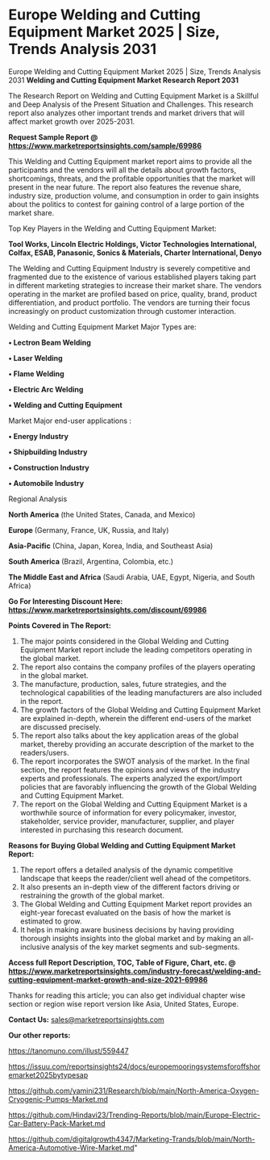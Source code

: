 # Europe Welding and Cutting Equipment Market 2025 | Size, Trends Analysis 2031
Europe Welding and Cutting Equipment Market 2025 | Size, Trends Analysis 2031
<strong>Welding and Cutting Equipment Market Research Report 2031</strong>

The Research Report on Welding and Cutting Equipment Market is a Skillful and Deep Analysis of the Present Situation and Challenges. This research report also analyzes other important trends and market drivers that will affect market growth over 2025-2031.

<strong>Request Sample Report @ <a href=https://www.marketreportsinsights.com/sample/69986>https://www.marketreportsinsights.com/sample/69986</a></strong>

This Welding and Cutting Equipment market report aims to provide all the participants and the vendors will all the details about growth factors, shortcomings, threats, and the profitable opportunities that the market will present in the near future. The report also features the revenue share, industry size, production volume, and consumption in order to gain insights about the politics to contest for gaining control of a large portion of the market share.

Top Key Players in the Welding and Cutting Equipment Market:

<strong>Tool Works, Lincoln Electric Holdings, Victor Technologies International, Colfax, ESAB, Panasonic, Sonics & Materials, Charter International, Denyo</strong>

The Welding and Cutting Equipment Industry is severely competitive and fragmented due to the existence of various established players taking part in different marketing strategies to increase their market share. The vendors operating in the market are profiled based on price, quality, brand, product differentiation, and product portfolio. The vendors are turning their focus increasingly on product customization through customer interaction.

Welding and Cutting Equipment Market Major Types are:

<strong>• Lectron Beam Welding

• Laser Welding

• Flame Welding

• Electric Arc Welding

• Welding and Cutting Equipment</strong>

Market Major end-user applications :

<strong>• Energy Industry

• Shipbuilding Industry

• Construction Industry

• Automobile Industry</strong>

Regional Analysis

</u><strong><b>North America</b></strong> (the United States, Canada, and Mexico)

<strong><b>Europe </b></strong>(Germany, France, UK, Russia, and Italy)

<strong><b>Asia-Pacific</b></strong> (China, Japan, Korea, India, and Southeast Asia)

<strong><b>South America</b></strong> (Brazil, Argentina, Colombia, etc.)

<strong><b>The Middle East and Africa</b></strong> (Saudi Arabia, UAE, Egypt, Nigeria, and South Africa)

<strong>Go For Interesting Discount Here: <a href=https://www.marketreportsinsights.com/discount/69986>https://www.marketreportsinsights.com/discount/69986</a></strong>

<strong>Points Covered in The Report:</strong>
<ol>
  <li>The major points considered in the Global Welding and Cutting Equipment Market report include the leading competitors operating in the global market.</li>
  <li>The report also contains the company profiles of the players operating in the global market.</li>
  <li>The manufacture, production, sales, future strategies, and the technological capabilities of the leading manufacturers are also included in the report.</li>
  <li>The growth factors of the Global Welding and Cutting Equipment Market are explained in-depth, wherein the different end-users of the market are discussed precisely.</li>
  <li>The report also talks about the key application areas of the global market, thereby providing an accurate description of the market to the readers/users.</li>
  <li>The report incorporates the SWOT analysis of the market. In the final section, the report features the opinions and views of the industry experts and professionals. The experts analyzed the export/import policies that are favorably influencing the growth of the Global Welding and Cutting Equipment Market.</li>
  <li>The report on the Global Welding and Cutting Equipment Market is a worthwhile source of information for every policymaker, investor, stakeholder, service provider, manufacturer, supplier, and player interested in purchasing this research document.</li>
</ol>
<strong>Reasons for Buying Global Welding and Cutting Equipment Market Report:</strong>

<ol>
  <li>The report offers a detailed analysis of the dynamic competitive landscape that keeps the reader/client well ahead of the competitors.</li>
  <li>It also presents an in-depth view of the different factors driving or restraining the growth of the global market.</li>
  <li>The Global Welding and Cutting Equipment Market report provides an eight-year forecast evaluated on the basis of how the market is estimated to grow.</li>
  <li>It helps in making aware business decisions by having providing thorough insights insights into the global market and by making an all-inclusive analysis of the key market segments and sub-segments.</li>
</ol>
<strong>Access full Report Description, TOC, Table of Figure, Chart, etc. @ <a href=https://www.marketreportsinsights.com/industry-forecast/welding-and-cutting-equipment-market-growth-and-size-2021-69986>https://www.marketreportsinsights.com/industry-forecast/welding-and-cutting-equipment-market-growth-and-size-2021-69986</a></strong>


Thanks for reading this article; you can also get individual chapter wise section or region wise report version like Asia, United States, Europe.

<strong>Contact Us:</strong>
sales@marketreportsinsights.com

<strong>Our other reports:</strong>

<a href=https://tanomuno.com/illust/559447>https://tanomuno.com/illust/559447</a>

<a href=https://issuu.com/reportsinsights24/docs/europemooringsystemsforoffshoremarket2025bytypesap>https://issuu.com/reportsinsights24/docs/europemooringsystemsforoffshoremarket2025bytypesap</a>

<a href=https://github.com/yamini231/Research/blob/main/North-America-Oxygen-Cryogenic-Pumps-Market.md>https://github.com/yamini231/Research/blob/main/North-America-Oxygen-Cryogenic-Pumps-Market.md</a>

<a href=https://github.com/Hindavi23/Trending-Reports/blob/main/Europe-Electric-Car-Battery-Pack-Market.md>https://github.com/Hindavi23/Trending-Reports/blob/main/Europe-Electric-Car-Battery-Pack-Market.md</a>

<a href=https://github.com/digitalgrowth4347/Marketing-Trands/blob/main/North-America-Automotive-Wire-Market.md>https://github.com/digitalgrowth4347/Marketing-Trands/blob/main/North-America-Automotive-Wire-Market.md</a>"
